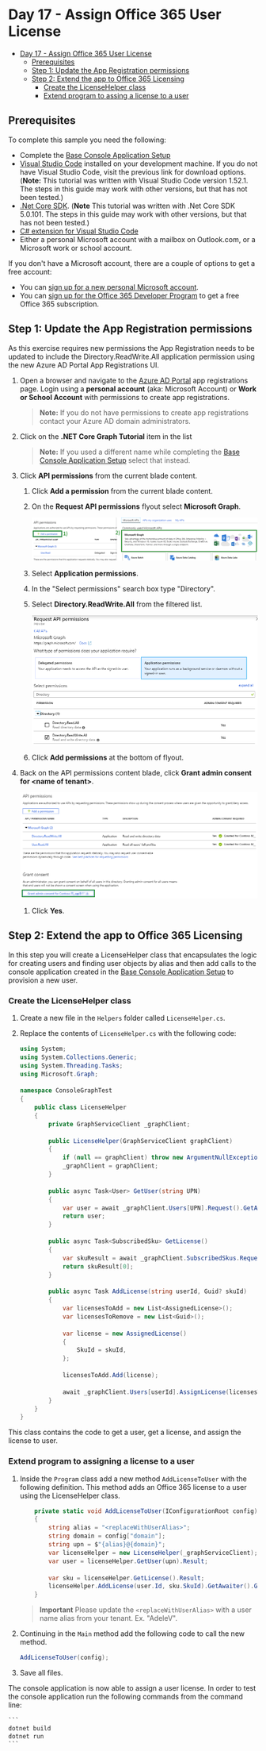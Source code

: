 # Day 17 - Assign Office 365 User License

- [Day 17 - Assign Office 365 User License](#day-17---assign-office-365-user-license)
  - [Prerequisites](#prerequisites)
  - [Step 1: Update the App Registration permissions](#step-1-update-the-app-registration-permissions)
  - [Step 2: Extend the app to Office 365 Licensing](#step-2-extend-the-app-to-office-365-licensing)
    - [Create the LicenseHelper class](#create-the-licensehelper-class)
    - [Extend program to assing a license to a user](#extend-program-to-assing-a-license-to-a-user)

## Prerequisites

To complete this sample you need the following:

- Complete the [Base Console Application Setup](../base-console-app/)
- [Visual Studio Code](https://code.visualstudio.com/) installed on your development machine. If you do not have Visual Studio Code, visit the previous link for download options. (**Note:** This tutorial was written with Visual Studio Code version 1.52.1. The steps in this guide may work with other versions, but that has not been tested.)
- [.Net Core SDK](https://dotnet.microsoft.com/download/dotnet/5.0#sdk-5.0.101). (**Note** This tutorial was written with .Net Core SDK 5.0.101.  The steps in this guide may work with other versions, but that has not been tested.)
- [C# extension for Visual Studio Code](https://marketplace.visualstudio.com/items?itemName=ms-vscode.csharp)
- Either a personal Microsoft account with a mailbox on Outlook.com, or a Microsoft work or school account.

If you don't have a Microsoft account, there are a couple of options to get a free account:

- You can [sign up for a new personal Microsoft account](https://signup.live.com/signup?wa=wsignin1.0&rpsnv=12&ct=1454618383&rver=6.4.6456.0&wp=MBI_SSL_SHARED&wreply=https://mail.live.com/default.aspx&id=64855&cbcxt=mai&bk=1454618383&uiflavor=web&uaid=b213a65b4fdc484382b6622b3ecaa547&mkt=E-US&lc=1033&lic=1).
- You can [sign up for the Office 365 Developer Program](https://developer.microsoft.com/office/dev-program) to get a free Office 365 subscription.

## Step 1: Update the App Registration permissions

As this exercise requires new permissions the App Registration needs to be updated to include the Directory.ReadWrite.All application permission using the new Azure AD Portal App Registrations UI.

1. Open a browser and navigate to the [Azure AD Portal](https://go.microsoft.com/fwlink/?linkid=2083908) app registrations page. Login using a **personal account** (aka: Microsoft Account) or **Work or School Account** with permissions to create app registrations.

    > **Note:** If you do not have permissions to create app registrations contact your Azure AD domain administrators.

1. Click on the **.NET Core Graph Tutorial** item in the list

    > **Note:** If you used a different name while completing the [Base Console Application Setup](../base-console-app/) select that instead.

1. Click **API permissions** from the current blade content.

    1. Click **Add a permission** from the current blade content.
    1. On the **Request API permissions** flyout select **Microsoft Graph**.

        ![Screenshot of selecting Microsoft Graph permission to add to app registration](Images/aad-create-app-05.png)

    1. Select **Application permissions**.
    1. In the "Select permissions" search box type "Directory".
    1. Select **Directory.ReadWrite.All** from the filtered list.

        ![Screenshot of adding application permission for Directory.ReadWrite.All permission](Images/aad-add-permissions.png)

    1. Click **Add permissions** at the bottom of flyout.

1. Back on the API permissions content blade, click **Grant admin consent for \<name of tenant\>**.

    ![Screenshot of granting admin consent for newly added permission](Images/aad-grant-permissions.png)

    1. Click **Yes**.

## Step 2: Extend the app to Office 365 Licensing

In this step you will create a LicenseHelper class that encapsulates the logic for creating users and finding user objects by alias and then add calls to the console application created in the [Base Console Application Setup](../base-console-app/) to provision a new user.

### Create the LicenseHelper class

1. Create a new file in the `Helpers` folder called `LicenseHelper.cs`.
1. Replace the contents of `LicenseHelper.cs` with the following code:

    ```cs
    using System;
    using System.Collections.Generic;
    using System.Threading.Tasks;
    using Microsoft.Graph;

    namespace ConsoleGraphTest
    {
        public class LicenseHelper
        {
            private GraphServiceClient _graphClient;

            public LicenseHelper(GraphServiceClient graphClient)
            {
                if (null == graphClient) throw new ArgumentNullException(nameof(graphClient));
                _graphClient = graphClient;
            }

            public async Task<User> GetUser(string UPN)
            {
                var user = await _graphClient.Users[UPN].Request().GetAsync();
                return user;
            }

            public async Task<SubscribedSku> GetLicense()
            {
                var skuResult = await _graphClient.SubscribedSkus.Request().GetAsync();
                return skuResult[0];
            }

            public async Task AddLicense(string userId, Guid? skuId)
            {
                var licensesToAdd = new List<AssignedLicense>();
                var licensesToRemove = new List<Guid>();

                var license = new AssignedLicense()
                {
                    SkuId = skuId,
                };

                licensesToAdd.Add(license);

                await _graphClient.Users[userId].AssignLicense(licensesToAdd, licensesToRemove).Request().PostAsync();
            }
        }
    }
    ```

This class contains the code to get a user, get a license, and assign the license to user.

### Extend program to assigning a license to a user

1. Inside the `Program` class add a new method `AddLicenseToUser` with the following definition.  This method adds an Office 365 license to a user using the LicenseHelper class.

    ```cs
        private static void AddLicenseToUser(IConfigurationRoot config)
        {
            string alias = "<replaceWithUserAlias>";
            string domain = config["domain"];
            string upn = $"{alias}@{domain}";
            var licenseHelper = new LicenseHelper(_graphServiceClient);
            var user = licenseHelper.GetUser(upn).Result;

            var sku = licenseHelper.GetLicense().Result;
            licenseHelper.AddLicense(user.Id, sku.SkuId).GetAwaiter().GetResult();
        }
    ```

    > **Important** Please update the `<replaceWithUserAlias>` with a user name alias from your tenant.  Ex. "AdeleV".

1. Continuing in the `Main` method add the following code to call the new method.

    ```cs
    AddLicenseToUser(config);
    ```

1. Save all files.

The console application is now able to assign a user license. In order to test the console application run the following commands from the command line:

    ```
    dotnet build
    dotnet run
    ```

